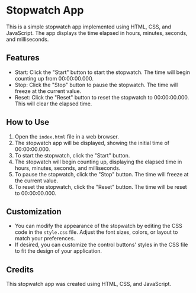# Stopwatch App

This is a simple stopwatch app implemented using HTML, CSS, and JavaScript. The app displays the time elapsed in hours, minutes, seconds, and milliseconds.

## Features

- Start: Click the "Start" button to start the stopwatch. The time will begin counting up from 00:00:00.000.
- Stop: Click the "Stop" button to pause the stopwatch. The time will freeze at the current value.
- Reset: Click the "Reset" button to reset the stopwatch to 00:00:00.000. This will clear the elapsed time.

## How to Use

1. Open the `index.html` file in a web browser.
2. The stopwatch app will be displayed, showing the initial time of 00:00:00.000.
3. To start the stopwatch, click the "Start" button.
4. The stopwatch will begin counting up, displaying the elapsed time in hours, minutes, seconds, and milliseconds.
5. To pause the stopwatch, click the "Stop" button. The time will freeze at the current value.
6. To reset the stopwatch, click the "Reset" button. The time will be reset to 00:00:00.000.

## Customization

- You can modify the appearance of the stopwatch by editing the CSS code in the `style.css` file. Adjust the font sizes, colors, or layout to match your preferences.
- If desired, you can customize the control buttons' styles in the CSS file to fit the design of your application.

## Credits

This stopwatch app was created using HTML, CSS, and JavaScript.

